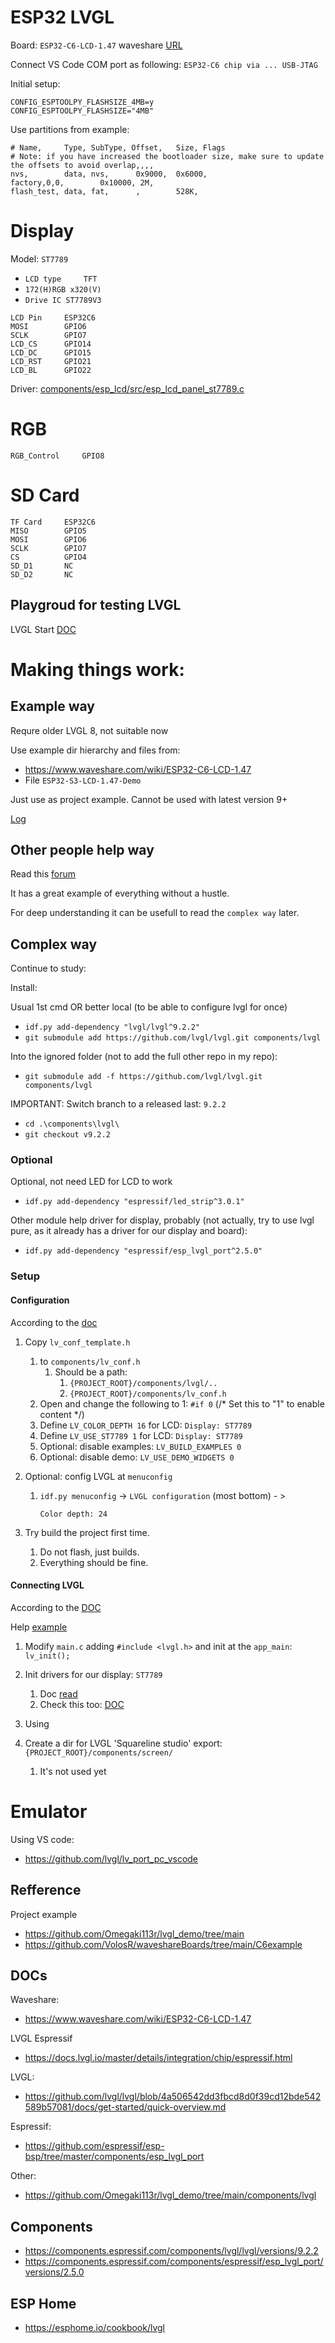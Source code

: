 # ESP32 LVGL

Board: `ESP32-C6-LCD-1.47`
waveshare [URL](https://www.waveshare.com/wiki/ESP32-C6-LCD-1.47)

Connect VS Code COM port as following: `ESP32-C6 chip via ... USB-JTAG`

Initial setup:

```text
CONFIG_ESPTOOLPY_FLASHSIZE_4MB=y
CONFIG_ESPTOOLPY_FLASHSIZE="4MB"
```

Use partitions from example:

```text
# Name,     Type, SubType, Offset,   Size, Flags
# Note: if you have increased the bootloader size, make sure to update the offsets to avoid overlap,,,,
nvs,        data, nvs,      0x9000,  0x6000,
factory,0,0,        0x10000, 2M,
flash_test, data, fat,      ,        528K,

```

# Display

Model: `ST7789` 
- `LCD type 	TFT `
- `172(H)RGB x320(V)`
- `Drive IC ST7789V3`

```text
LCD Pin 	ESP32C6
MOSI        GPIO6
SCLK        GPIO7
LCD_CS      GPIO14
LCD_DC      GPIO15
LCD_RST     GPIO21
LCD_BL      GPIO22 
```

Driver: [components/esp_lcd/src/esp_lcd_panel_st7789.c](https://github.com/espressif/esp-idf/blob/a25e7ab59ed197817d4a78e139220b2707481f67/components/esp_lcd/src/esp_lcd_panel_st7789.c)

# RGB

```text
RGB_Control 	GPIO8 
```

# SD Card

```text
TF Card     ESP32C6
MISO        GPIO5
MOSI        GPIO6
SCLK        GPIO7
CS          GPIO4
SD_D1       NC
SD_D2       NC 
```


## Playgroud for testing LVGL

LVGL Start [DOC](https://github.com/lvgl/lvgl/blob/4a506542dd3fbcd8d0f39cd12bde542589b57081/docs/get-started/quick-overview.md) 

# Making things work:

## Example way

Requre older LVGL 8, not suitable now

Use example dir hierarchy and files from:
- https://www.waveshare.com/wiki/ESP32-C6-LCD-1.47
- File `ESP32-S3-LCD-1.47-Demo`

Just use as project example.
Cannot be used with latest version 9+

[Log](doc/log/lvgl_9_is_not_usable_with_example.log)

## Other people help way

Read this [forum](https://forum.lvgl.io/t/gestures-are-slow-perceiving-only-detecting-one-of-5-10-tries/18515)

It has a great example of everything without a hustle.

For deep understanding it can be usefull to read the `complex way` later.

## Complex way

Continue to study:

Install:

Usual 1st cmd OR better local (to be able to configure lvgl for once)

- `idf.py add-dependency "lvgl/lvgl^9.2.2"`
- `git submodule add https://github.com/lvgl/lvgl.git components/lvgl`

Into the ignored folder (not to add the full other repo in my repo): 

- `git submodule add -f https://github.com/lvgl/lvgl.git components/lvgl`

IMPORTANT: Switch branch to a released last: `9.2.2`

- `cd .\components\lvgl\`
- `git checkout v9.2.2`

### Optional

Optional, not need LED for LCD to work

- `idf.py add-dependency "espressif/led_strip^3.0.1"`

Other module help driver for display, probably (not actually, try to use lvgl pure, as it already has a driver for our display and board):

- `idf.py add-dependency "espressif/esp_lvgl_port^2.5.0"`

### Setup

#### Configuration

According to the [doc](https://docs.lvgl.io/master/details/integration/adding-lvgl-to-your-project/configuration.html#lv-conf-h)

1. Copy `lv_conf_template.h` 
   1. to `components/lv_conf.h`
      1. Should be a path: 
         1. `{PROJECT_ROOT}/components/lvgl/..`
         2. `{PROJECT_ROOT}/components/lv_conf.h`
   2. Open and change the following to 1: `#if 0` (/* Set this to "1" to enable content */)
   3. Define `LV_COLOR_DEPTH 16` for LCD: `Display: ST7789`
   4. Define `LV_USE_ST7789 1` for LCD: `Display: ST7789`
   5. Optional: disable examples: `LV_BUILD_EXAMPLES 0`
   6. Optional: disable demo: `LV_USE_DEMO_WIDGETS 0 `

2. Optional: config LVGL at `menuconfig`
   1. `idf.py menuconfig` -> `LVGL configuration` (most bottom) - >
        ```text
        Color depth: 24
        ```
3. Try build the project first time.
   1. Do not flash, just builds.
   2. Everything should be fine.

#### Connecting LVGL

According to the [DOC](https://docs.lvgl.io/master/details/integration/adding-lvgl-to-your-project/connecting_lvgl.html#initializing-lvgl)

Help [example](https://forum.lvgl.io/t/gestures-are-slow-perceiving-only-detecting-one-of-5-10-tries/18515/86)

1. Modify `main.c` adding `#include <lvgl.h>` and init at the `app_main`: `lv_init();`
2. Init drivers for our display: `ST7789`
   1. Doc [read](https://docs.lvgl.io/master/details/integration/driver/display/st7789.html)
   2. Check this too: [DOC](https://github.com/lvgl/lvgl/blob/release/v9.2/docs/porting/display.rst#id2)

5. Using 

6. Create a dir for LVGL 'Squareline studio' export: `{PROJECT_ROOT}/components/screen/`
   1. It's not used yet

# Emulator

Using VS code:

- https://github.com/lvgl/lv_port_pc_vscode


## Refference

Project example
- https://github.com/Omegaki113r/lvgl_demo/tree/main
- https://github.com/VolosR/waveshareBoards/tree/main/C6example

## DOCs

Waveshare:
- https://www.waveshare.com/wiki/ESP32-C6-LCD-1.47

LVGL Espressif
- https://docs.lvgl.io/master/details/integration/chip/espressif.html

LVGL:
- https://github.com/lvgl/lvgl/blob/4a506542dd3fbcd8d0f39cd12bde542589b57081/docs/get-started/quick-overview.md

Espressif:
- https://github.com/espressif/esp-bsp/tree/master/components/esp_lvgl_port

Other:
- https://github.com/Omegaki113r/lvgl_demo/tree/main/components/lvgl


## Components

- https://components.espressif.com/components/lvgl/lvgl/versions/9.2.2
- https://components.espressif.com/components/espressif/esp_lvgl_port/versions/2.5.0


## ESP Home

- https://esphome.io/cookbook/lvgl